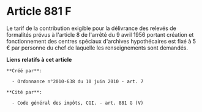 # Article 881 F

Le tarif de la contribution exigible pour la délivrance des relevés de formalités prévus à l'article 8 de l'arrêté du 9 avril
1956 portant création et fonctionnement des centres spéciaux d'archives hypothécaires est fixé à 5 € par personne du chef de
laquelle les renseignements sont demandés.

**Liens relatifs à cet article**

	**Créé par**:

	  - Ordonnance n°2010-638 du 10 juin 2010 - art. 7

	**Cité par**:

	  - Code général des impôts, CGI. - art. 881 G (V)
